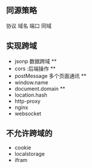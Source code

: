 ## 同源策略
协议  域名 端口  同域

## 实现跨域
- jsonp  数据跨域  **
- cors  :后端操作   **
- postMessage   多个页面通讯 **
- window.name
- document.domain **
- location.hash
- http-proxy
- nginx
- websocket

## 不允许跨域的
- cookie
- localstorage
- ifram